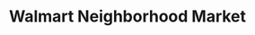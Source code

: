 ---
title: "Walmart Neighborhood Market"
url: /shawnee/walmart-neighborhood-market/
shop: supermarket
---